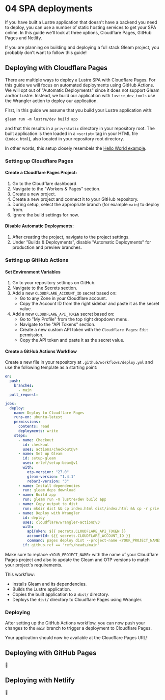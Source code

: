 # 04 SPA deployments

If you have built a Lustre application that doesn't have a backend you need to
deploy, you can use a number of static hosting services to get your SPA online.
In this guide we'll look at three options, Cloudflare Pages, GitHub Pages and Netlify.

If you are planning on building and deploying a full stack Gleam project, you
probably don't want to follow this guide!

## Deploying with Cloudflare Pages

There are multiple ways to deploy a Lustre SPA with Cloudflare Pages. For this guide we will focus on automated deployments using GitHub Actions. We will opt out of "Automatic Deployments" since it does not support Gleam and/or Lustre. Instead, we build our application with `lustre_dev_tools` use the Wrangler action to deploy our application.

First, in this guide we assume that you build your Lustre application with:

```
gleam run -m lustre/dev build app
```

and that this results in a `priv/static` directory in your repository root. The built application is then loaded in a `<script>` tag in your HTML file (`index.html`), also located in your repository root directory.

In other words, this setup closely resembels the [Hello World example](https://github.com/lustre-labs/lustre/tree/main/examples/01-hello-world).

### Setting up Cloudflare Pages

#### Create a Cloudflare Pages Project:

1. Go to the Cloudflare dashboard.
2. Navigate to the "Workers & Pages" section.
3. Create a new project.
4. Create a new project and connect it to your GitHub repository.
5. During setup, select the appropriate branch (for example `main`) to deploy from.
6. Ignore the build settings for now.

#### Disable Automatic Deployments:

1. After creating the project, navigate to the project settings.
2. Under "Builds & Deployments", disable "Automatic Deployments" for production and preview branches.

### Setting up GitHub Actions

#### Set Environment Variables

1. Go to your repository settings on GitHub.
2. Navigate to the Secrets section.
3. Add a new `CLOUDFLARE_ACCOUNT_ID` secret based on:
   - Go to any Zone in your Cloudflare account.
   - Copy the Account ID from the right sidebar and paste it as the secret value.
4. Add a new `CLOUDFLARE_API_TOKEN` secret based on:
   - Go to "My Profile" from the top right dropdown menu.
   - Navigate to the "API Tokens" section.
   - Create a new custom API token with the `Cloudflare Pages`: `Edit` permission.
   - Copy the API token and paste it as the secret value.

#### Create a GitHub Actions Workflow

Create a new file in your repository at `.github/workflows/deploy.yml` and use the following template as a starting point:

```yaml
on:
  push:
    branches:
      - main
  pull_request:

jobs:
  deploy:
    name: Deploy to Cloudflare Pages
    runs-on: ubuntu-latest
    permissions:
      contents: read
      deployments: write
    steps:
      - name: Checkout
        id: checkout
        uses: actions/checkout@v4
      - name: Set up Gleam
        id: setup-gleam
        uses: erlef/setup-beam@v1
        with:
          otp-version: "27.0"
          gleam-version: "1.4.1"
          rebar3-version: "3"
      - name: Install dependencies
        run: gleam deps download
      - name: Build app
        run: gleam run -m lustre/dev build app
      - name: Copy output to dist
        run: mkdir dist && cp index.html dist/index.html && cp -r priv dist/priv
      - name: Deploy with Wrangler
        id: deploy
        uses: cloudflare/wrangler-action@v3
        with:
          apiToken: ${{ secrets.CLOUDFLARE_API_TOKEN }}
          accountId: ${{ secrets.CLOUDFLARE_ACCOUNT_ID }}
          command: pages deploy dist --project-name <YOUR_PROJECT_NAME>
        if: github.ref == 'refs/heads/main'
```

Make sure to replace `<YOUR_PROJECT_NAME>` with the name of your Cloudflare Pages project and also to update the Gleam and OTP versions to match your project's requirements.

This workflow:
  - Installs Gleam and its dependencies.
  - Builds the Lustre application.
  - Copies the built application to a `dist/` directory.
  - Deploys the `dist/` directory to Cloudflare Pages using Wrangler.

### Deploying

After setting up the GitHub Actions workflow, you can now push your changes to the `main` branch to trigger a deployment to Cloudflare Pages.

Your application should now be available at the Cloudflare Pages URL!

## Deploying with GitHub Pages

🚧

## Deploying with Netlify

🚧
